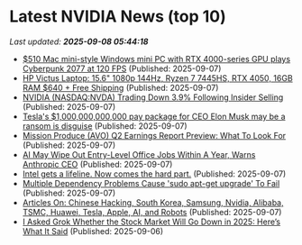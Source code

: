 # Latest NVIDIA News (top 10)
_Last updated: **2025-09-08 05:44:18**_

- [$510 Mac mini-style Windows mini PC with RTX 4000-series GPU plays Cyberpunk 2077 at 120 FPS](https://www.notebookcheck.net/510-Mac-mini-style-Windows-mini-PC-with-RTX-4000-series-GPU-plays-Cyberpunk-2077-at-120-FPS.1107567.0.html) (Published: 2025-09-07)
- [HP Victus Laptop: 15.6" 1080p 144Hz, Ryzen 7 7445HS, RTX 4050, 16GB RAM $640 + Free Shipping](https://slickdeals.net/f/18585514-hp-victus-laptop-15-6-1080p-144hz-ryzen-7-7445hs-rtx-4050-16gb-ram-640-free-shipping) (Published: 2025-09-07)
- [NVIDIA (NASDAQ:NVDA) Trading Down 3.9% Following Insider Selling](https://www.etfdailynews.com/2025/09/07/nvidia-nasdaqnvda-trading-down-3-9-following-insider-selling/) (Published: 2025-09-07)
- [Tesla's $1,000,000,000,000 pay package for CEO Elon Musk may be a ransom is disguise](https://economictimes.indiatimes.com/news/international/business/teslas-1000000000000-pay-package-for-ceo-elon-musk-may-actually-be-a-ransom/articleshow/123743205.cms) (Published: 2025-09-07)
- [Mission Produce (AVO) Q2 Earnings Report Preview: What To Look For](https://finance.yahoo.com/news/mission-produce-avo-q2-earnings-030048257.html) (Published: 2025-09-07)
- [AI May Wipe Out Entry-Level Office Jobs Within A Year, Warns Anthropic CEO](https://www.news18.com/tech/ai-may-wipe-out-entry-level-office-jobs-within-a-year-warns-anthropic-ceo-9554646.html) (Published: 2025-09-07)
- [Intel gets a lifeline. Now comes the hard part.](https://www.livemint.com/companies/news/intel-us-government-stake-softbank-investment-challenges-11757068774704.html) (Published: 2025-09-07)
- [Multiple Dependency Problems Cause 'sudo apt-get upgrade' To Fail](https://askubuntu.com/questions/1555635/multiple-dependency-problems-cause-sudo-apt-get-upgrade-to-fail) (Published: 2025-09-07)
- [Articles On: Chinese Hacking, South Korea, Samsung, Nvidia, Alibaba, TSMC, Huawei, Tesla, Apple, AI, and Robots](https://www.hoover.org/research/articles-chinese-hacking-south-korea-samsung-nvidia-alibaba-tsmc-huawei-tesla-apple-ai-and) (Published: 2025-09-07)
- [I Asked Grok Whether the Stock Market Will Go Down in 2025: Here’s What It Said](https://finance.yahoo.com/news/asked-grok-whether-stock-market-221512611.html) (Published: 2025-09-06)
